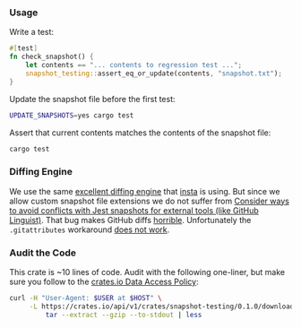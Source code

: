 ### Usage

Write a test:

```rs
#[test]
fn check_snapshot() {
    let contents == "... contents to regression test ...";
    snapshot_testing::assert_eq_or_update(contents, "snapshot.txt");
}
```

Update the snapshot file before the first test:

```sh
UPDATE_SNAPSHOTS=yes cargo test
```

Assert that current contents matches the contents of the snapshot file:

```sh
cargo test
```

### Diffing Engine

We use the same [excellent diffing engine](https://github.com/mitsuhiko/similar) that [insta](https://github.com/mitsuhiko/insta) is using. But since we allow custom snapshot file extensions we do not suffer from [Consider ways to avoid conflicts with Jest snapshots for external tools (like GitHub Linguist)](https://github.com/mitsuhiko/insta/issues/425). That bug makes GitHub diffs [horrible](https://github.com/trishume/syntect/pull/591/files#diff-f3d28a949326c02c2b2c85c024a030561f3b2521457621bb2550792460c3a2ec). Unfortunately the `.gitattributes` workaround [does not work](https://github.com/trishume/syntect/pull/592#issuecomment-3153214380).

### Audit the Code

This crate is ~10 lines of code. Audit with the following one-liner, but make sure you follow to the [crates.io Data Access Policy](https://crates.io/data-access):

```sh
curl -H "User-Agent: $USER at $HOST" \
     -L https://crates.io/api/v1/crates/snapshot-testing/0.1.0/download |
         tar --extract --gzip --to-stdout | less
```

